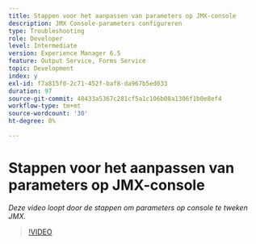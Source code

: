 ```yaml
---
title: Stappen voor het aanpassen van parameters op JMX-console
description: JMX Console-parameters configureren
type: Troubleshooting
role: Developer
level: Intermediate
version: Experience Manager 6.5
feature: Output Service, Forms Service
topic: Development
index: y
exl-id: f7a815f0-2c71-452f-baf8-da967b5ed033
duration: 97
source-git-commit: 48433a5367c281cf5a1c106b08a1306f1b0e8ef4
workflow-type: tm+mt
source-wordcount: '30'
ht-degree: 0%

---
```



# Stappen voor het aanpassen van parameters op JMX-console

*Deze video loopt door de stappen om parameters op console te tweken JMX.*

>[!VIDEO](https://video.tv.adobe.com/v/335554?quality=12&learn=on)
